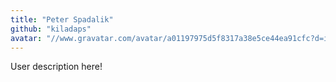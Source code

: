 ```yaml
---
title: "Peter Spadalik"
github: "kiladaps"
avatar: "//www.gravatar.com/avatar/a01197975d5f8317a38e5ce44ea91cfc?d=identicon"
---
```


User description here!
